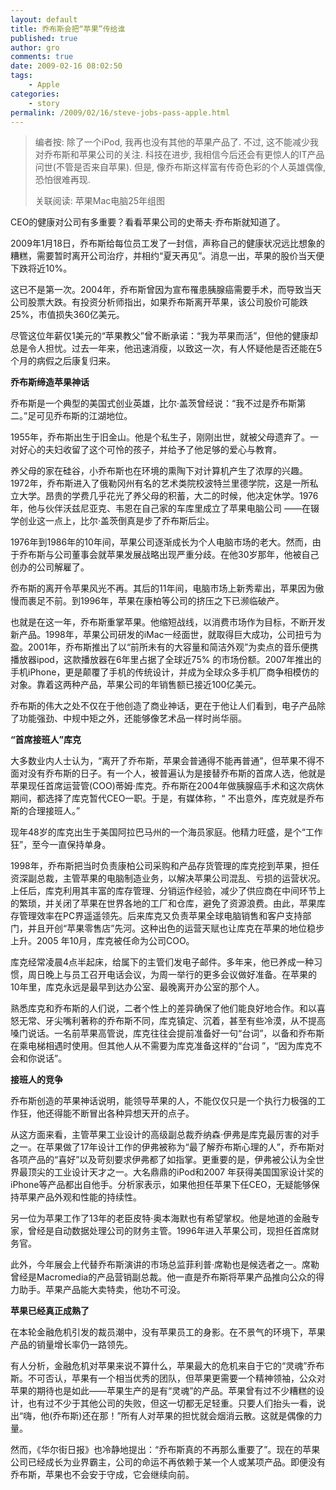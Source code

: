 ```yaml
---
layout: default
title: 乔布斯会把“苹果”传给谁
published: true
author: gro
comments: true
date: 2009-02-16 08:02:50
tags:
    - Apple
categories:
    - story
permalink: /2009/02/16/steve-jobs-pass-apple.html
---
```

> 编者按: 除了一个iPod, 我再也没有其他的苹果产品了. 不过, 这不能减少我对乔布斯和苹果公司的关注. 科技在进步, 我相信今后还会有更惊人的IT产品问世(不管是否来自苹果). 但是, 像乔布斯这样富有传奇色彩的个人英雄偶像, 恐怕很难再现.
> 
> 关联阅读: 苹果Mac电脑25年组图

CEO的健康对公司有多重要？看看苹果公司的史蒂夫·乔布斯就知道了。 

2009年1月18日，乔布斯给每位员工发了一封信，声称自己的健康状况远比想象的糟糕，需要暂时离开公司治疗，并相约“夏天再见”。消息一出，苹果的股价当天便下跌将近10%。 

这已不是第一次。2004年，乔布斯曾因为宣布罹患胰腺癌需要手术，而导致当天公司股票大跌。有投资分析师指出，如果乔布斯离开苹果，该公司股价可能跌25%，市值损失360亿美元。 

尽管这位年薪仅1美元的“苹果教父”曾不断承诺：“我为苹果而活”，但他的健康却总是令人担忧。过去一年来，他迅速消瘦，以致这一次，有人怀疑他是否还能在5个月的病假之后康复归来。 



**乔布斯缔造苹果神话** 

乔布斯是一个典型的美国式创业英雄，比尔·盖茨曾经说：“我不过是乔布斯第二。”足可见乔布斯的江湖地位。 

1955年，乔布斯出生于旧金山。他是个私生子，刚刚出世，就被父母遗弃了。一对好心的夫妇收留了这个可怜的孩子，并给予了他足够的爱心与教育。 

养父母的家在硅谷，小乔布斯也在环境的熏陶下对计算机产生了浓厚的兴趣。1972年，乔布斯进入了俄勒冈州有名的艺术类院校波特兰里德学院，这是一所私立大学。昂贵的学费几乎花光了养父母的积蓄，大二的时候，他决定休学。1976年，他与伙伴沃兹尼亚克、韦恩在自己家的车库里成立了苹果电脑公司 ——在辍学创业这一点上，比尔·盖茨倒真是步了乔布斯后尘。 

1976年到1986年的10年间，苹果公司逐渐成长为个人电脑市场的老大。然而，由于乔布斯与公司董事会就苹果发展战略出现严重分歧。在他30岁那年，他被自己创办的公司解雇了。 

乔布斯的离开令苹果风光不再。其后的11年间，电脑市场上新秀辈出，苹果因为傲慢而裹足不前。到1996年，苹果在康柏等公司的挤压之下已濒临破产。 

也就是在这一年，乔布斯重掌苹果。他缩短战线，以消费市场作为目标，不断开发新产品。1998年，苹果公司研发的iMac一经面世，就取得巨大成功，公司扭亏为盈。2001年，乔布斯推出了以“前所未有的大容量和简洁外观”为卖点的音乐便携播放器ipod，这款播放器在6年里占据了全球近75% 的市场份额。2007年推出的手机iPhone，更是颠覆了手机的传统设计，并成为全球众多手机厂商争相模仿的对象。靠着这两种产品，苹果公司的年销售额已接近100亿美元。 

乔布斯的伟大之处不仅在于他创造了商业神话，更在于他让人们看到，电子产品除了功能强劲、中规中矩之外，还能够像艺术品一样时尚华丽。 

**“首席接班人”库克** 

大多数业内人士认为，“离开了乔布斯，苹果会普通得不能再普通”，但苹果不得不面对没有乔布斯的日子。有一个人，被普遍认为是接替乔布斯的首席人选，他就是苹果现任首席运营管(COO)蒂姆·库克。乔布斯在2004年做胰腺癌手术和这次病休期间，都选择了库克暂代CEO一职。于是，有媒体称，“ 不出意外，库克就是乔布斯的合理接班人。” 

现年48岁的库克出生于美国阿拉巴马州的一个海员家庭。他精力旺盛，是个“工作狂”，至今一直保持单身。 

1998年，乔布斯把当时负责康柏公司采购和产品存货管理的库克挖到苹果，担任资深副总裁，主管苹果的电脑制造业务，以解决苹果公司混乱、亏损的运营状况。上任后，库克利用其丰富的库存管理、分销运作经验，减少了供应商在中间环节上的繁琐，并关闭了苹果在世界各地的工厂和仓库，避免了资源浪费。由此，苹果库存管理效率在PC界遥遥领先。后来库克又负责苹果全球电脑销售和客户支持部门，并且开创“苹果零售店”先河。这种出色的运营天赋也让库克在苹果的地位稳步上升。2005 年10月，库克被任命为公司COO。 

库克经常凌晨4点半起床，给属下的主管们发电子邮件。多年来，他已养成一种习惯，周日晚上与员工召开电话会议，为周一举行的更多会议做好准备。在苹果的10年里，库克永远是最早到达办公室、最晚离开办公室的那个人。 

熟悉库克和乔布斯的人们说，二者个性上的差异确保了他们能良好地合作。和以喜怒无常、牙尖嘴利著称的乔布斯不同，库克镇定、沉着，甚至有些冷漠，从不提高嗓门说话。一名前苹果高管说，库克往往会提前准备好一句“台词”，以备和乔布斯在乘电梯相遇时使用。但其他人从不需要为库克准备这样的“台词 ”，“因为库克不会和你说话”。 

**接班人的竞争** 

乔布斯创造的苹果神话说明，能领导苹果的人，不能仅仅只是一个执行力极强的工作狂，他还得能不断冒出各种异想天开的点子。 

从这方面来看，主管苹果工业设计的高级副总裁乔纳森·伊弗是库克最厉害的对手之一。在苹果做了17年设计工作的伊弗被称为“最了解乔布斯心理的人”，乔布斯对各项产品的“喜好”以及苛刻要求伊弗都了如指掌。更重要的是，伊弗被公认为全世界最顶尖的工业设计天才之一。大名鼎鼎的iPod和2007 年获得美国国家设计奖的iPhone等产品都出自他手。分析家表示，如果他担任苹果下任CEO，无疑能够保持苹果产品外观和性能的持续性。 

另一位为苹果工作了13年的老臣皮特·奥本海默也有希望掌权。他是地道的金融专家，曾经是自动数据处理公司的财务主管。1996年进入苹果公司，现担任首席财务官。 

此外，今年展会上代替乔布斯演讲的市场总监菲利普·席勒也是候选者之一。席勒曾经是Macromedia的产品营销副总裁。他一直是乔布斯将苹果产品推向公众的得力助手。苹果产品能大卖特卖，他功不可没。 

**苹果已经真正成熟了** 

在本轮金融危机引发的裁员潮中，没有苹果员工的身影。在不景气的环境下，苹果产品的销量增长率仍一路领先。 

有人分析，金融危机对苹果来说不算什么，苹果最大的危机来自于它的“灵魂”乔布斯。不可否认，苹果有一个相当优秀的团队，但苹果更需要一个精神领袖，公众对苹果的期待也是如此——苹果生产的是有“灵魂”的产品。苹果曾有过不少糟糕的设计，也有过不少于其他公司的失败，但这一切都无足轻重。只要人们抬头一看，说出“嗨，他(乔布斯)还在那！”所有人对苹果的担忧就会烟消云散。这就是偶像的力量。 

然而，《华尔街日报》也冷静地提出：“乔布斯真的不再那么重要了”。现在的苹果公司已经成长为业界霸主，公司的命运不再依赖于某一个人或某项产品。即便没有乔布斯，苹果也不会安于守成，它会继续向前。